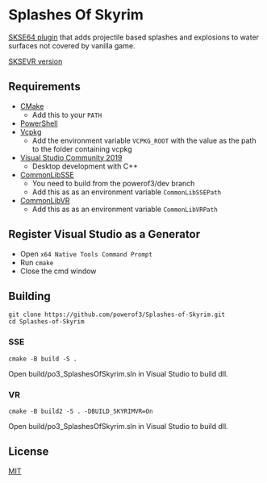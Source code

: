 # Splashes Of Skyrim

[SKSE64 plugin](https://www.nexusmods.com/skyrimspecialedition/mods/47710?tab=description) that adds projectile based splashes and explosions to water surfaces not covered by vanilla game.

[SKSEVR version](https://www.nexusmods.com/skyrimspecialedition/mods/58104)

## Requirements
* [CMake](https://cmake.org/)
	* Add this to your `PATH`
* [PowerShell](https://github.com/PowerShell/PowerShell/releases/latest)
* [Vcpkg](https://github.com/microsoft/vcpkg)
	* Add the environment variable `VCPKG_ROOT` with the value as the path to the folder containing vcpkg
* [Visual Studio Community 2019](https://visualstudio.microsoft.com/)
	* Desktop development with C++
* [CommonLibSSE](https://github.com/powerof3/CommonLibSSE/tree/dev)
	* You need to build from the powerof3/dev branch
	* Add this as as an environment variable `CommonLibSSEPath`
* [CommonLibVR](https://github.com/alandtse/CommonLibVR/tree/vr)
	* Add this as as an environment variable `CommonLibVRPath`

## Register Visual Studio as a Generator
* Open `x64 Native Tools Command Prompt`
* Run `cmake`
* Close the cmd window

## Building

```
git clone https://github.com/powerof3/Splashes-of-Skyrim.git
cd Splashes-of-Skyrim
```

### SSE
```
cmake -B build -S .
```
Open build/po3_SplashesOfSkyrim.sln in Visual Studio to build dll.

### VR
```
cmake -B build2 -S . -DBUILD_SKYRIMVR=On
```
Open build/po3_SplashesOfSkyrim.sln in Visual Studio to build dll.


## License
[MIT](LICENSE)

